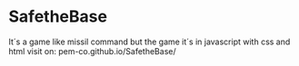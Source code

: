 # SafetheBase
It´s a game like missil command but the game it´s in javascript with css and html
visit on: pem-co.github.io/SafetheBase/
